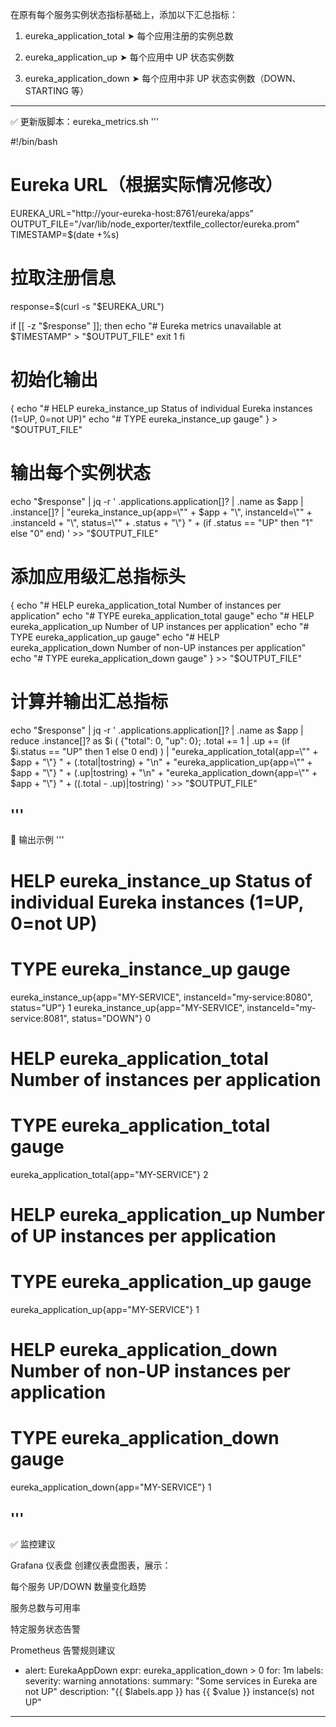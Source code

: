 

在原有每个服务实例状态指标基础上，添加以下汇总指标：

1. eureka_application_total
➤ 每个应用注册的实例总数


2. eureka_application_up
➤ 每个应用中 UP 状态实例数


3. eureka_application_down
➤ 每个应用中非 UP 状态实例数（DOWN、STARTING 等）




---

✅ 更新版脚本：eureka_metrics.sh
'''

#!/bin/bash

# Eureka URL（根据实际情况修改）
EUREKA_URL="http://your-eureka-host:8761/eureka/apps"
OUTPUT_FILE="/var/lib/node_exporter/textfile_collector/eureka.prom"
TIMESTAMP=$(date +%s)

# 拉取注册信息
response=$(curl -s "$EUREKA_URL")

if [[ -z "$response" ]]; then
  echo "# Eureka metrics unavailable at $TIMESTAMP" > "$OUTPUT_FILE"
  exit 1
fi

# 初始化输出
{
  echo "# HELP eureka_instance_up Status of individual Eureka instances (1=UP, 0=not UP)"
  echo "# TYPE eureka_instance_up gauge"
} > "$OUTPUT_FILE"

# 输出每个实例状态
echo "$response" | jq -r '
  .applications.application[]? |
  .name as $app |
  .instance[]? |
  "eureka_instance_up{app=\"" + $app + "\", instanceId=\"" + .instanceId + "\", status=\"" + .status + "\"} " + (if .status == "UP" then "1" else "0" end)
' >> "$OUTPUT_FILE"

# 添加应用级汇总指标头
{
  echo "# HELP eureka_application_total Number of instances per application"
  echo "# TYPE eureka_application_total gauge"
  echo "# HELP eureka_application_up Number of UP instances per application"
  echo "# TYPE eureka_application_up gauge"
  echo "# HELP eureka_application_down Number of non-UP instances per application"
  echo "# TYPE eureka_application_down gauge"
} >> "$OUTPUT_FILE"

# 计算并输出汇总指标
echo "$response" | jq -r '
  .applications.application[]? |
  .name as $app |
  reduce .instance[]? as $i (
    {"total": 0, "up": 0};
    .total += 1 | .up += (if $i.status == "UP" then 1 else 0 end)
  ) |
  "eureka_application_total{app=\"" + $app + "\"} " + (.total|tostring) + "\n" +
  "eureka_application_up{app=\"" + $app + "\"} " + (.up|tostring) + "\n" +
  "eureka_application_down{app=\"" + $app + "\"} " + ((.total - .up)|tostring)
' >> "$OUTPUT_FILE"

'''
---

📌 输出示例
'''

# HELP eureka_instance_up Status of individual Eureka instances (1=UP, 0=not UP)
# TYPE eureka_instance_up gauge
eureka_instance_up{app="MY-SERVICE", instanceId="my-service:8080", status="UP"} 1
eureka_instance_up{app="MY-SERVICE", instanceId="my-service:8081", status="DOWN"} 0

# HELP eureka_application_total Number of instances per application
# TYPE eureka_application_total gauge
eureka_application_total{app="MY-SERVICE"} 2

# HELP eureka_application_up Number of UP instances per application
# TYPE eureka_application_up gauge
eureka_application_up{app="MY-SERVICE"} 1

# HELP eureka_application_down Number of non-UP instances per application
# TYPE eureka_application_down gauge
eureka_application_down{app="MY-SERVICE"} 1

'''
---

✅ 监控建议

Grafana 仪表盘
创建仪表盘图表，展示：

每个服务 UP/DOWN 数量变化趋势

服务总数与可用率

特定服务状态告警


Prometheus 告警规则建议

- alert: EurekaAppDown
  expr: eureka_application_down > 0
  for: 1m
  labels:
    severity: warning
  annotations:
    summary: "Some services in Eureka are not UP"
    description: "{{ $labels.app }} has {{ $value }} instance(s) not UP"



---

